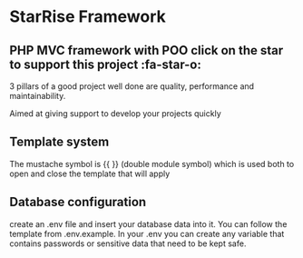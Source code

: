 # StarRise Framework
PHP MVC framework with POO
click on the star to support this project :fa-star-o:
------------

3 pillars of a good project well done are quality, performance and maintainability.

Aimed at giving support to develop your projects quickly

## Template system
The mustache symbol is {{ }} (double module symbol) which is used both to open and close the template that will apply

##  Database configuration
create an .env file and insert your database data into it. You can follow the template from .env.example.
In your .env you can create any variable that contains passwords or sensitive data that need to be kept safe.

